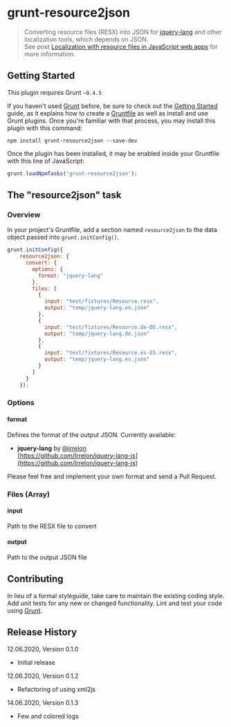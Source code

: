# grunt-resource2json

> Converting resource files (RESX) into JSON for [jquery-lang](github.com/Irrelon/jquery-lang-js) and other localization tools, which depends on JSON.  
> See post [Localization with resource files in JavaScript web apps](https://kiko.io/categories/JavaScript/Localization-with-resource-files-in-JavaScript-web-apps/) for more information.

## Getting Started
This plugin requires Grunt `~0.4.5`

If you haven't used [Grunt](http://gruntjs.com/) before, be sure to check out the [Getting Started](http://gruntjs.com/getting-started) guide, as it explains how to create a [Gruntfile](http://gruntjs.com/sample-gruntfile) as well as install and use Grunt plugins. Once you're familiar with that process, you may install this plugin with this command:

```shell
npm install grunt-resource2json --save-dev
```

Once the plugin has been installed, it may be enabled inside your Gruntfile with this line of JavaScript:

```js
grunt.loadNpmTasks('grunt-resource2json');
```

## The "resource2json" task

### Overview
In your project's Gruntfile, add a section named `resource2json` to the data object passed into `grunt.initConfig()`.

```js
grunt.initConfig({
    resource2json: {
      convert: {
        options: {
          format: "jquery-lang"
        },
        files: [
          {
            input: "test/fixtures/Resource.resx",
            output: "temp/jquery-lang.en.json"
          },
          {
            input: "test/fixtures/Resource.de-DE.resx",
            output: "temp/jquery-lang.de.json"
          },
          {
            input: "test/fixtures/Resource.es-ES.resx",
            output: "temp/jquery-lang.es.json"
          }
        ]
      }
    });
```

### Options

#### format
Defines the format of the output JSON. Currently available:

* **jquery-lang** by [@irrelon](https://github.com/Irrelon)    
[https://github.com/Irrelon/jquery-lang-js](https://github.com/Irrelon/jquery-lang-js)

Please feel free and implement your own format and send a Pull Request.

### Files (Array)

#### input
Path to the RESX file to convert

#### output
Path to the output JSON file

## Contributing
In lieu of a formal styleguide, take care to maintain the existing coding style. Add unit tests for any new or changed functionality. Lint and test your code using [Grunt](http://gruntjs.com/).

## Release History
12.06.2020, Version 0.1.0  
- Initial release

12.06.2020, Version 0.1.2
- Refactoring of using xml2js

14.06.2020, Version 0.1.3
- Few and colored logs
